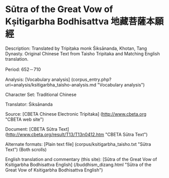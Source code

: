 # Sūtra of the Great Vow of Kṣitigarbha Bodhisattva 地藏菩薩本願經

Description: Translated by Tripiṭaka monk Śiksānanda, Khotan, Tang Dynasty. Original Chinese Text from Taisho Tripitaka and Matching English translation.

Period: 652－710

Analysis: [Vocabulary analysis] (corpus_entry.php?uri=analysis/ksitigarbha_taisho-analysis.md "Vocabulary analysis")

Character Set: Traditional Chinese

Translator: Śiksānanda

Source: [CBETA Chinese Electronic Tripitaka] (http://www.cbeta.org "CBETA web site")

Document: [CBETA Sūtra Text] (http://www.cbeta.org/result/T13/T13n0412.htm "CBETA Sūtra Text") 

Alternate formats: [Plain text file] (corpus/ksitigarbha_taisho.txt "Sūtra Text") (Both scrolls)

English	translation and commentary (this site): [Sūtra of the Great Vow of Ksitigarbha Bodhisattva English] (/buddhism_dizang.html "Sūtra of the Great Vow of Ksitigarbha Bodhisattva English")

